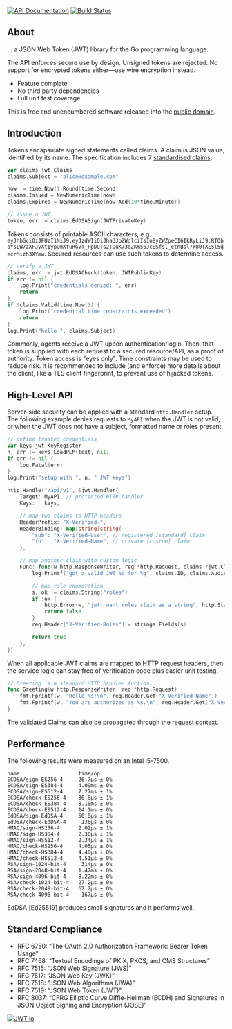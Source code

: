 [![API Documentation](https://godoc.org/github.com/pascaldekloe/jwt?status.svg)](https://godoc.org/github.com/pascaldekloe/jwt)
[![Build Status](https://circleci.com/gh/pascaldekloe/jwt.svg?style=svg)](https://circleci.com/gh/pascaldekloe/jwt)

## About

… a JSON Web Token (JWT) library for the Go programming language.

The API enforces secure use by design. Unsigned tokens are rejected.
No support for encrypted tokens either—use wire encryption instead.

* Feature complete
* No third party dependencies
* Full unit test coverage

This is free and unencumbered software released into the
[public domain](https://creativecommons.org/publicdomain/zero/1.0).


## Introduction

Tokens encapsulate signed statements called claims. A claim is JSON value,
identified by its name. The specification includes 7
[standardised claims](https://godoc.org/github.com/pascaldekloe/jwt#Registered).

```go
var claims jwt.Claims
claims.Subject = "alice@example.com"

now := time.Now().Round(time.Second)
claims.Issued = NewNumericTime(now)
claims.Expires = NewNumericTime(now.Add(10*time.Minute))

// issue a JWT
token, err := claims.EdDSASign(JWTPrivateKey)
```

Tokens consists of printable ASCII characters, e.g.
`eyJhbGciOiJFUzI1NiJ9.eyJzdWIiOiJha3JpZWdlciIsInByZWZpeCI6IkRyLiJ9.RTOboYsLW7zXFJyXtIypOmXfuRGVT_FpDUTs2TOuK73qZKm56JcESfsl_etnBsl7W80TXE5l5qecrMizh3XYmw`.
Secured resources can use such tokens to determine access.

```go
// verify a JWT
claims, err := jwt.EdDSACheck(token, JWTPublicKey)
if err != nil {
	log.Print("credentials denied: ", err)
	return
}
if !claims.Valid(time.Now()) {
	log.Print("credential time constraints exceeded")
	return
}
log.Print("hello ", claims.Subject)
```

Commonly, agents receive a JWT uppon authentication/login. Then, that token is
supplied with each request to a secured resource/API, as a proof of authority.
Token access is "eyes only". Time constraints may be used to reduce risk. It is
recommended to include (and enforce) more details about the client, like a TLS
client fingerprint, to prevent use of hijacked tokens.


## High-Level API

Server-side security can be applied with a standard `http.Handler` setup.
The following example denies requests to `MyAPI` when the JWT is not valid,
or when the JWT does not have a subject, formatted name or roles present.

```go
// define trusted credentials
var keys jwt.KeyRegister
n, err := keys.LoadPEM(text, nil)
if err != nil {
	log.Fatal(err)
}
log.Print("setup with ", n, " JWT keys")

http.Handle("/api/v1", &jwt.Handler{
	Target: MyAPI, // protected HTTP handler
	Keys:   keys,

	// map two claims to HTTP headers
	HeaderPrefix: "X-Verified-",
	HeaderBinding: map[string]string{
		"sub": "X-Verified-User", // registered [standard] claim
		"fn":  "X-Verified-Name", // private [custom] claim
	},

	// map another claim with custom logic
	Func: func(w http.ResponseWriter, req *http.Request, claims *jwt.Claims) (pass bool) {
		log.Printf("got a valid JWT %q for %q", claims.ID, claims.Audiences)

		// map role enumeration
		s, ok := claims.String("roles")
		if !ok {
			http.Error(w, "jwt: want roles claim as a string", http.StatusForbidden)
			return false
		}
		req.Header["X-Verified-Roles"] = strings.Fields(s)

		return true
	},
})
```

When all applicable JWT claims are mapped to HTTP request headers, then the
service logic can stay free of verification code plus easier unit testing.

```go
// Greeting is a standard HTTP handler fuction.
func Greeting(w http.ResponseWriter, req *http.Request) {
	fmt.Fprintf(w, "Hello %s!\n", req.Header.Get("X-Verified-Name"))
	fmt.Fprintf(w, "You are authorized as %s.\n", req.Header.Get("X-Verified-User"))
}
```

The validated [Claims](https://godoc.org/github.com/pascaldekloe/jwt#Claims)
can also be propagated through the
[request context](https://godoc.org/github.com/pascaldekloe/jwt#example-Handler--Context).


## Performance

The following results were measured on an Intel i5-7500.

```
name                   time/op
ECDSA/sign-ES256-4     26.7µs ± 0%
ECDSA/sign-ES384-4     4.09ms ± 0%
ECDSA/sign-ES512-4     7.27ms ± 1%
ECDSA/check-ES256-4    80.8µs ± 1%
ECDSA/check-ES384-4    8.10ms ± 0%
ECDSA/check-ES512-4    14.1ms ± 0%
EdDSA/sign-EdDSA-4     50.8µs ± 1%
EdDSA/check-EdDSA-4     136µs ± 0%
HMAC/sign-HS256-4      2.02µs ± 1%
HMAC/sign-HS384-4      2.30µs ± 1%
HMAC/sign-HS512-4      2.34µs ± 1%
HMAC/check-HS256-4     4.05µs ± 0%
HMAC/check-HS384-4     4.40µs ± 0%
HMAC/check-HS512-4     4.51µs ± 0%
RSA/sign-1024-bit-4     314µs ± 0%
RSA/sign-2048-bit-4    1.47ms ± 0%
RSA/sign-4096-bit-4    8.22ms ± 0%
RSA/check-1024-bit-4   27.2µs ± 0%
RSA/check-2048-bit-4   62.2µs ± 0%
RSA/check-4096-bit-4    167µs ± 0%
```

EdDSA [Ed25519] produces small signatures and it performs well.


## Standard Compliance

* RFC 6750: “The OAuth 2.0 Authorization Framework: Bearer Token Usage”
* RFC 7468: “Textual Encodings of PKIX, PKCS, and CMS Structures”
* RFC 7515: “JSON Web Signature (JWS)”
* RFC 7517: “JSON Web Key (JWK)”
* RFC 7518: “JSON Web Algorithms (JWA)”
* RFC 7519: “JSON Web Token (JWT)”
* RFC 8037: “CFRG Elliptic Curve Diffie-Hellman (ECDH) and Signatures in JSON Object Signing and Encryption (JOSE)”


[![JWT.io](https://jwt.io/img/badge.svg)](https://jwt.io/)
